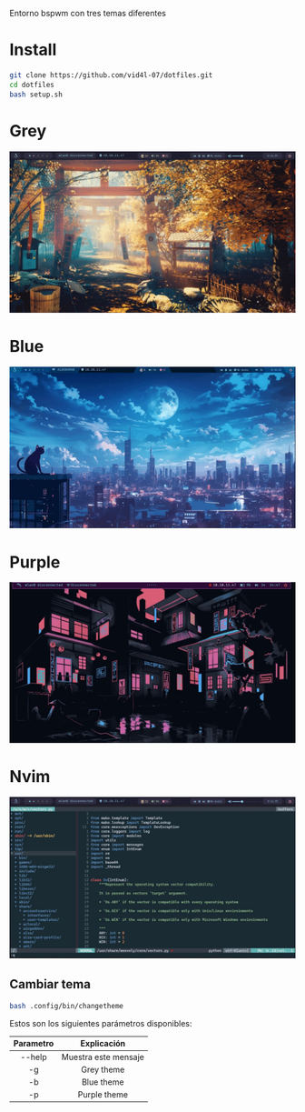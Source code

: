 Entorno bspwm con tres temas diferentes

# Install
```bash
git clone https://github.com/vid4l-07/dotfiles.git
cd dotfiles
bash setup.sh
```

# Grey

<p align="center">
  <img src="https://raw.githubusercontent.com/vid4l-07/dotfiles/main/github/grey/gif.gif" alt="cap">
</p>

# Blue

<p align="center">
  <img src="https://raw.githubusercontent.com/vid4l-07/dotfiles/main/github/blue/gif.gif" alt="cap">
</p>

# Purple

<p align="center">
  <img src="https://raw.githubusercontent.com/vid4l-07/dotfiles/main/github/purple/gif.gif" alt="cap">
</p>

# Nvim

<p align="center">
  <img src="https://raw.githubusercontent.com/vid4l-07/dotfiles/main/github/grey/capturavim.jpg" alt="cap">
</p>

## Cambiar tema

```bash
bash .config/bin/changetheme
```

Estos son los siguientes parámetros disponibles:

| Parametro | Explicación |
| :----------: | :-----------: |
|--help | Muestra este mensaje |
|-g| Grey theme
|-b|	Blue theme
|-p| Purple theme
